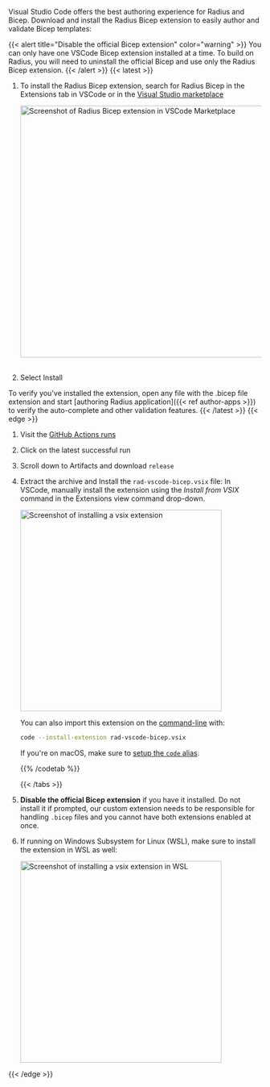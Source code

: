 Visual Studio Code offers the best authoring experience for Radius and Bicep. Download and install the Radius Bicep extension to easily author and validate Bicep templates:

{{< alert title="Disable the official Bicep extension" color="warning" >}}
You can only have one VSCode Bicep extension installed at a time. To build on Radius, you will need to uninstall the official Bicep and use only the Radius Bicep extension.
{{< /alert >}}
{{< latest >}}
1. To install the Radius Bicep extension, search for Radius Bicep in the Extensions tab in VSCode or in the [Visual Studio marketplace](https://marketplace.visualstudio.com/items?itemName=ms-azuretools.rad-vscode-bicep&ssr=false#overview)

      <img src="/installation/vscode-bicep/images/radius-bicep.png" alt="Screenshot of Radius Bicep extension in VSCode Marketplace " width=500px><br></br>

2. Select Install

To verify you've installed the extension, open any file with the .bicep file extension and start [authoring Radius application]({{< ref author-apps >}}) to verify the auto-complete and other validation features.
{{< /latest >}}
{{< edge >}}
1. Visit the [GitHub Actions runs](https://github.com/radius-project/bicep/actions/workflows/radius-build.yml?query=event%3Apush+branch%3Abicep-extensibility)
2. Click on the latest successful run
3. Scroll down to Artifacts and download `release`
4. Extract the archive and Install the `rad-vscode-bicep.vsix` file:
   In VSCode, manually install the extension using the *Install from VSIX* command in the Extensions view command drop-down.

   <img src="/installation/vscode-bicep/images/vsix-install.png" alt="Screenshot of installing a vsix extension" width=400>
      
   You can also import this extension on the [command-line](https://code.visualstudio.com/docs/editor/extension-gallery#_install-from-a-vsix) with:

   ```bash
   code --install-extension rad-vscode-bicep.vsix
   ```
   If you're on macOS, make sure to [setup the `code` alias](https://code.visualstudio.com/docs/setup/mac#_launching-from-the-command-line).

   {{% /codetab %}}

   {{< /tabs >}}

3. **Disable the official Bicep extension** if you have it installed. Do not install it if prompted, our custom extension needs to be responsible for handling `.bicep` files and you cannot have both extensions enabled at once.

4. If running on Windows Subsystem for Linux (WSL), make sure to install the extension in WSL as well:

   <img src="/installation/vscode-bicep/images/wsl-extension.png" alt="Screenshot of installing a vsix extension in WSL" width=400>
{{< /edge >}}
